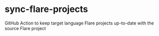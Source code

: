 # sync-flare-projects
GitHub Action to keep target language Flare projects up-to-date with the source Flare project

